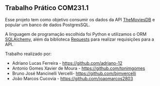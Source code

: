 ## Trabalho Prático COM231.1

Esse projeto tem como objetivo consumir os dados da API [TheMoviesDB](https://www.themoviedb.org/) e popular um banco de dados PostgresSQL.

A linguagem de programação escolhida foi Python e utilizamos o ORM [SQLAlchemy](https://www.sqlalchemy.org/), além da biblioteca [Requests](https://requests.readthedocs.io/en/latest/) para realizar requisições para a API.

Trabalho realizado por:
- Adriano Lucas Ferreira - https://github.com/adriano-12
- Antonio Gomes Xavier de Moura - https://github.com/tonimgomes
- Bruno José Mancinelli Vercelli- https://github.com/bjmvercelli
- João Marcos Cucovia - https://github.com/joaomarcos2803